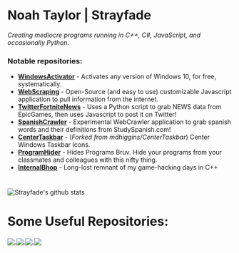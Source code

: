 # Noah Taylor | Strayfade
*Creating mediocre programs running in C++, C#, JavaScript, and occasionally Python.*

### Notable repositories:
 - [**WindowsActivator**](https://github.com/Strayfade/WindowsActivator) - Activates any version of Windows 10, for free, systematically.
 - [**WebScraping**](https://github.com/Strayfade/WebScraping) - Open-Source (and easy to use) customizable Javascript application to pull information from the internet.
 - [**TwitterFortniteNews**](https://github.com/Strayfade/TwitterFortniteNews) - Uses a Python script to grab NEWS data from EpicGames, then uses Javascript to post it on Twitter!
 - [**SpanishCrawler**](https://github.com/Strayfade/SpanishCrawler) - Experimental WebCrawler application to grab spanish words and their definitions from StudySpanish.com!
 - [**CenterTaskbar**](https://github.com/Strayfade/CenterTaskbar) - (*Forked from mdhiggins/CenterTaskbar*) Center Windows Taskbar Icons.
 - [**ProgramHider**](https://github.com/Strayfade/ProgramHider) - Hides Programs Bruv. Hide your programs from your classmates and colleagues with this nifty thing.
 - [**InternalBhop**](https://github.com/Strayfade/InternalBhop) - Long-lost remnant of my game-hacking days in C++
 # 
![Strayfade's github stats](https://github-readme-stats.vercel.app/api?username=Strayfade&show_icons=true)

# Some Useful Repositories:

<a href="https://github.com/Strayfade/WindowsActivator">
  <!-- Change the `github-readme-stats.anuraghazra1.vercel.app` to `github-readme-stats.vercel.app`  -->
  <img align="center" src="https://github-readme-stats.vercel.app/api/pin/?username=Strayfade&repo=WindowsActivator" />
</a>
<a href="https://github.com/Strayfade/WebScraping">
  <!-- Change the `github-readme-stats.anuraghazra1.vercel.app` to `github-readme-stats.vercel.app`  -->
  <img align="center" src="https://github-readme-stats.vercel.app/api/pin/?username=Strayfade&repo=WebScraping" />
</a>
<a href="https://github.com/Strayfade/TwitterFortniteNews">
  <!-- Change the `github-readme-stats.anuraghazra1.vercel.app` to `github-readme-stats.vercel.app`  -->
  <img align="center" src="https://github-readme-stats.vercel.app/api/pin/?username=Strayfade&repo=TwitterFortniteNews" />
</a>
<a href="https://github.com/Strayfade/CenterTaskbar">
  <!-- Change the `github-readme-stats.anuraghazra1.vercel.app` to `github-readme-stats.vercel.app`  -->
  <img align="center" src="https://github-readme-stats.vercel.app/api/pin/?username=Strayfade&repo=CenterTaskbar" />
</a>
